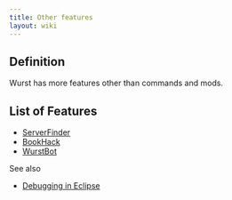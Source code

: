 ```yaml
---
title: Other features
layout: wiki
---
```

## Definition
Wurst has more features other than commands and mods.

## List of Features

- [ServerFinder](ServerFinder)
- [BookHack](Force_OP_(BookHack))
- [WurstBot](https://github.com/Wurst-Imperium/Wurst-Bot-launcher)

See also
- [Debugging in Eclipse](How-to-Debug-Wurst-In-Eclipse)
